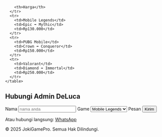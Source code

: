         <th>Harga</th>
      </tr>
      <tr>
        <td>Mobile Legends</td>
        <td>Epic ➡ Mythic</td>
        <td>Rp130.000</td>
      </tr>
      <tr>
        <td>PUBG Mobile</td>
        <td>Crown ➡ Conqueror</td>
        <td>Rp150.000</td>
      </tr>
      <tr>
        <td>Valorant</td>
        <td>Diamond ➡ Immortal</td>
        <td>Rp250.000</td>
      </tr>
    </table>
  </section>

  <section id="kontak">
    <h2>Hubungi Admin DeLuca</h2>
    <form>
      <label>Nama</label>
      <input type="text" placeholder="nama anda" required>
      <label>Game</label>
      <select required>
        <option>Mobile Legends</option>
        <option>PUBG Mobile</option>
        <option>Valorant</option>
      </select>
      <label>Pesan</label>
      <textagrea placeholder="Pesanan Anda" required></textarea>
      <button type="submit">Kirim</button>
    </form>
    <p>Atau hubungi langsung: <a href="https://wa.me/6285134522725">WhatsApp</a></p>
  </section>

  <footer>
    <p>&copy; 2025 JokiGamePro. Semua Hak Dilindungi.</p>
  </footer>
  <script src="script.js"></script>
</body>
</html>

